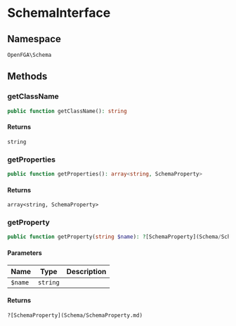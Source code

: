# SchemaInterface


## Namespace
`OpenFGA\Schema`




## Methods
### getClassName


```php
public function getClassName(): string
```



#### Returns
`string`

### getProperties


```php
public function getProperties(): array<string, SchemaProperty>
```



#### Returns
`array<string, SchemaProperty>`

### getProperty


```php
public function getProperty(string $name): ?[SchemaProperty](Schema/SchemaProperty.md)
```


#### Parameters
| Name | Type | Description |
|------|------|-------------|
| `$name` | `string` |  |

#### Returns
`?[SchemaProperty](Schema/SchemaProperty.md)`

